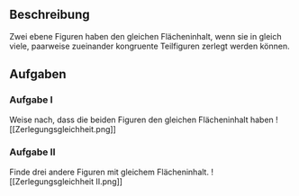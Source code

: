 ## Beschreibung
Zwei ebene Figuren haben den gleichen Flächeninhalt, wenn sie in gleich viele, paarweise zueinander kongruente Teilfiguren zerlegt werden können.

## Aufgaben
### Aufgabe I
Weise nach, dass die beiden Figuren den gleichen Flächeninhalt haben
![[Zerlegungsgleichheit.png]]

### Aufgabe II
Finde drei andere Figuren mit gleichem Flächeninhalt.
![[Zerlegungsgleichheit II.png]]